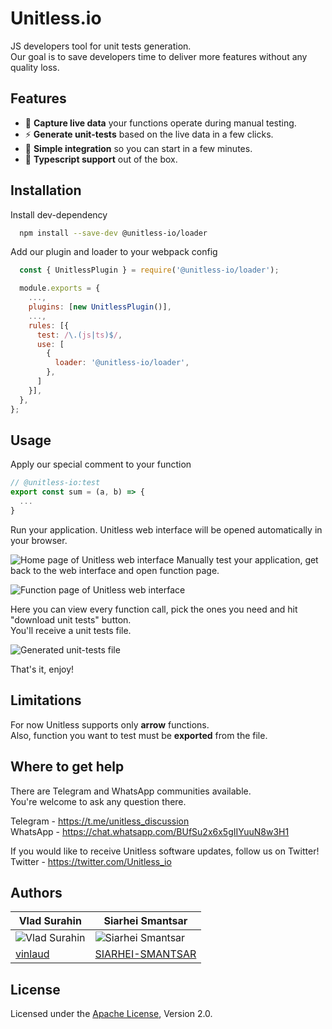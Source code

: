 
# Unitless.io

JS developers tool for unit tests generation.\
Our goal is to save developers time to deliver more features without any quality loss.


## Features

- :movie_camera: **Capture live data** your functions operate during manual testing.
- :zap: **Generate unit-tests** based on the live data in a few clicks.
- :wrench: **Simple integration** so you can start in a few minutes.
- :duck: **Typescript support** out of the box.


## Installation


Install dev-dependency
```bash
  npm install --save-dev @unitless-io/loader
```

Add our plugin and loader to your webpack config
```javascript
  const { UnitlessPlugin } = require('@unitless-io/loader');

  module.exports = {
    ...,
    plugins: [new UnitlessPlugin()],
    ...,
    rules: [{
      test: /\.(js|ts)$/,
      use: [
        {
          loader: '@unitless-io/loader',
        },
      ]
    }],
  },
};
```
## Usage


Apply our special comment to your function
```javascript
// @unitless-io:test
export const sum = (a, b) => {
  ...
}
```

Run your application. Unitless web interface will be opened automatically in your browser.

![Home page of Unitless web interface](https://lh3.googleusercontent.com/drive-viewer/AJc5JmR2XGMuNLAtrKgd8K41x5Drol0PlzCTvVau0jvOkuDljbfQ3rnLOIXPOguq0dokCAaRFhLNoTp3AHBoVH0Tiqgfr0FU=w1920-h961)
Manually test your application, get back to the web interface and open function page.

![Function page of Unitless web interface](https://lh3.googleusercontent.com/drive-viewer/AJc5JmQ3ARAQxIA2WHolzTk1phbUnG4OYt1maQcJGHph-iMMTQvsIc-lzU5b5Zc9U58PnpqgaRP4XYX8xD0gDbIlXU4ukgAt9g=w2560-h1440)

Here you can view every function call, pick the ones you need and hit "download unit tests" button.\
You'll receive a unit tests file.

![Generated unit-tests file](https://lh3.googleusercontent.com/drive-viewer/AJc5JmR19kLJoOZVLAMzX0fM3icDA2xe6fVan4YKeLHzJMs_4Ii2LSSNhfdzb8XWL6rbxEpQMBFqxvrHHF5taYWZeJfKhIaw=w1920-h904)

That's it, enjoy!
## Limitations

For now Unitless supports only **arrow** functions.\
Also, function you want to test must be **exported** from the file.
## Where to get help

There are Telegram and WhatsApp communities available.\
You're welcome to ask any question there.

Telegram - https://t.me/unitless_discussion \
WhatsApp - https://chat.whatsapp.com/BUfSu2x6x5gIIYuuN8w3H1

If you would like to receive Unitless software updates, follow us on Twitter!\
Twitter - https://twitter.com/Unitless_io
## Authors

|Vlad Surahin|Siarhei Smantsar|
|----|----|
|![Vlad Surahin](https://lh3.googleusercontent.com/drive-viewer/AJc5JmTzUMkbHCiUT0hj-brmCN9XSYlyZIz7ueyq_4pedQSBRs913tuzl6UbXTqbCQTp-hkHQLkSJRYaI3Swu0ZGVjFnvOzi=w1920-h961)|![Siarhei Smantsar](https://lh3.googleusercontent.com/drive-viewer/AJc5JmSgZ7ZbaYwGS2lazj7KXEuLy9seA7Z2zB4NEKmcikOQVHRbBM1gWv1Qo4RB7JB5OnUpMl3tg8hg7-cV0T0HtSJK22B4sA=w1279-h961)|
|[vinlaud](https://github.com/vinlaud)|[SIARHEI-SMANTSAR](https://github.com/SIARHEI-SMANTSAR)|

## License

Licensed under the [Apache License]((https://choosealicense.com/licenses/apache-2.0/)), Version 2.0.

